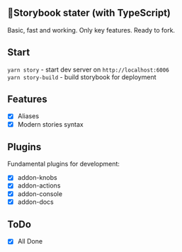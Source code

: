 ## 🐣Storybook stater (with TypeScript)

Basic, fast and working. Only key features. Ready to fork.

## Start

`yarn story` - start dev server on `http://localhost:6006`  
`yarn story-build` - build storybook for deployment

## Features

- [x] Aliases
- [x] Modern stories syntax

## Plugins

Fundamental plugins for development:

- [x] addon-knobs
- [x] addon-actions
- [x] addon-console
- [x] addon-docs
 
## ToDo

- [x] All Done
 
